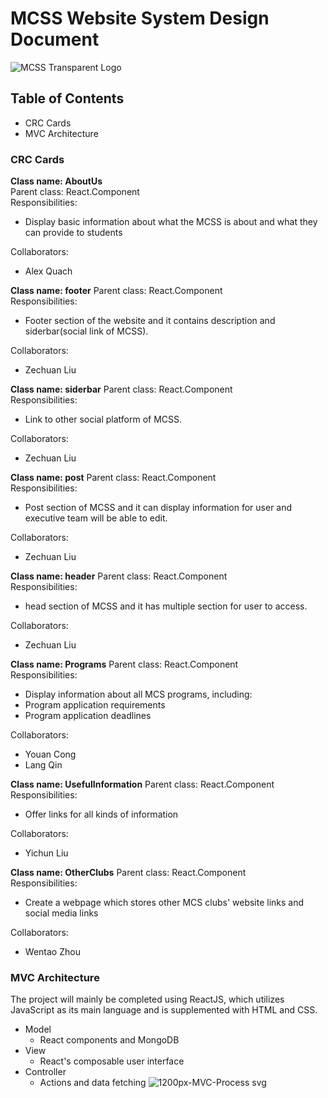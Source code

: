 # MCSS Website System Design Document

![MCSS Transparent Logo](https://user-images.githubusercontent.com/56453666/107679203-441cbf80-6c6a-11eb-8573-5f18d0b20ba1.png)


## Table of Contents
- CRC Cards
- MVC Architecture


### CRC Cards
**Class name: AboutUs**  
Parent class: React.Component  
Responsibilities:  
- Display basic information about what the MCSS is about and what they can provide to students

Collaborators:  
- Alex Quach


**Class name: footer** 
Parent class: React.Component  
Responsibilities:  
- Footer section of the website and it contains description and siderbar(social link of MCSS).

Collaborators:  
- Zechuan Liu 

**Class name: siderbar** 
Parent class: React.Component  
Responsibilities:  
- Link to other social platform of MCSS.

Collaborators:  
- Zechuan Liu 

**Class name: post** 
Parent class: React.Component  
Responsibilities:  
- Post section of MCSS and it can display information for user and executive team will be able to edit.

Collaborators:  
- Zechuan Liu 

**Class name: header** 
Parent class: React.Component  
Responsibilities:  
- head section of MCSS and it has multiple section for user to access.

Collaborators:  
- Zechuan Liu 

**Class name: Programs** 
Parent class: React.Component  
Responsibilities:  
- Display information about all MCS programs, including:
- Program application requirements
- Program application deadlines

Collaborators:
- Youan Cong
- Lang Qin

**Class name: UsefulInformation** 
Parent class: React.Component  
Responsibilities:  
- Offer links for all kinds of information

Collaborators:
- Yichun Liu

**Class name: OtherClubs** 
Parent class: React.Component  
Responsibilities:  
- Create a webpage which stores other MCS clubs' website links and social media links

Collaborators:
- Wentao Zhou


### MVC Architecture
The project will mainly be completed using ReactJS, which utilizes JavaScript as its main language and is supplemented with HTML and CSS.
- Model
  - React components and MongoDB
- View
  - React's composable user interface
- Controller
  - Actions and data fetching
![1200px-MVC-Process svg](https://user-images.githubusercontent.com/56453666/107681990-c8bd0d00-6c6d-11eb-9e65-aa186ee81944.png)

